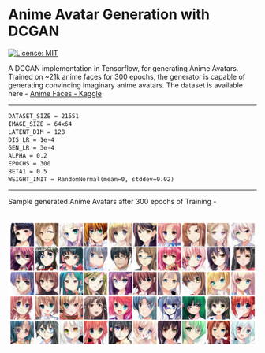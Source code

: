 # Anime Avatar Generation with DCGAN
[![License: MIT](https://img.shields.io/badge/License-MIT-yellow.svg)](https://opensource.org/licenses/MIT) 

A DCGAN implementation in Tensorflow, for generating Anime Avatars. Trained on ~21k anime faces for 300 epochs, the generator is capable of generating convincing imaginary anime avatars. The dataset is available here - [Anime Faces - Kaggle](https://www.kaggle.com/datasets/soumikrakshit/anime-faces)

<hr/>
  
    DATASET_SIZE = 21551
  	IMAGE_SIZE = 64x64
  	LATENT_DIM = 128
  	DIS_LR = 1e-4
    GEN_LR = 3e-4
    ALPHA = 0.2
  	EPOCHS = 300
  	BETA1 = 0.5
  	WEIGHT_INIT = RandomNormal(mean=0, stddev=0.02)

<hr/>

Sample generated Anime Avatars after 300 epochs of Training - </br> </br>

<img src='https://github.com/moshiurtonmoy/Anime-Avatar-Generation-with-DCGAN/blob/master/output.png' alt='sample output'/>


